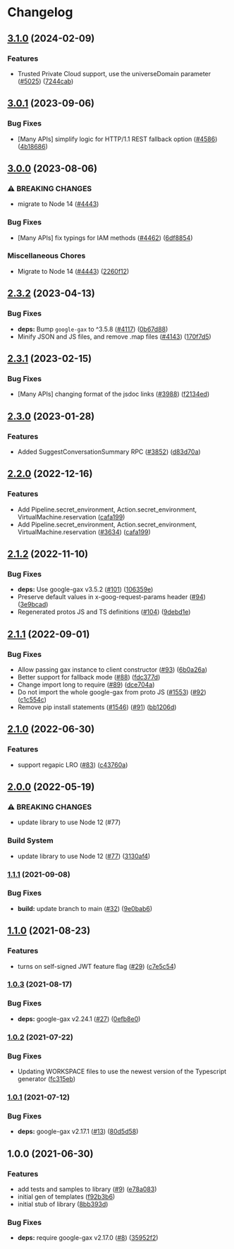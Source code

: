 # Changelog

## [3.1.0](https://github.com/googleapis/google-cloud-node/compare/life-sciences-v3.0.1...life-sciences-v3.1.0) (2024-02-09)


### Features

* Trusted Private Cloud support, use the universeDomain parameter  ([#5025](https://github.com/googleapis/google-cloud-node/issues/5025)) ([7244cab](https://github.com/googleapis/google-cloud-node/commit/7244cab107973bef57c5ea84ae77c51718126822))

## [3.0.1](https://github.com/googleapis/google-cloud-node/compare/life-sciences-v3.0.0...life-sciences-v3.0.1) (2023-09-06)


### Bug Fixes

* [Many APIs] simplify logic for HTTP/1.1 REST fallback option ([#4586](https://github.com/googleapis/google-cloud-node/issues/4586)) ([4b18686](https://github.com/googleapis/google-cloud-node/commit/4b186867323b8b15469bf5e1cb890bf703b531b3))

## [3.0.0](https://github.com/googleapis/google-cloud-node/compare/life-sciences-v2.3.2...life-sciences-v3.0.0) (2023-08-06)


### ⚠ BREAKING CHANGES

* migrate to Node 14 ([#4443](https://github.com/googleapis/google-cloud-node/issues/4443))

### Bug Fixes

* [Many APIs] fix typings for IAM methods ([#4462](https://github.com/googleapis/google-cloud-node/issues/4462)) ([6df8854](https://github.com/googleapis/google-cloud-node/commit/6df8854fdfbf62e6374f79d785f142b2f2e6cfae))


### Miscellaneous Chores

* Migrate to Node 14 ([#4443](https://github.com/googleapis/google-cloud-node/issues/4443)) ([2260f12](https://github.com/googleapis/google-cloud-node/commit/2260f12543d171bda95345e53475f5f0fdc45770))

## [2.3.2](https://github.com/googleapis/google-cloud-node/compare/life-sciences-v2.3.1...life-sciences-v2.3.2) (2023-04-13)


### Bug Fixes

* **deps:** Bump `google-gax` to ^3.5.8 ([#4117](https://github.com/googleapis/google-cloud-node/issues/4117)) ([0b67d88](https://github.com/googleapis/google-cloud-node/commit/0b67d883963643ce1b4f6d2ccd3e8d37adf6e029))
* Minify JSON and JS files, and remove .map files ([#4143](https://github.com/googleapis/google-cloud-node/issues/4143)) ([170f7d5](https://github.com/googleapis/google-cloud-node/commit/170f7d57b8fd344d182a8e758867b8124722eebc))

## [2.3.1](https://github.com/googleapis/google-cloud-node/compare/life-sciences-v2.3.0...life-sciences-v2.3.1) (2023-02-15)


### Bug Fixes

* [Many APIs] changing format of the jsdoc links ([#3988](https://github.com/googleapis/google-cloud-node/issues/3988)) ([f2134ed](https://github.com/googleapis/google-cloud-node/commit/f2134ed5f166a3bb7dd0bed556700f0b0fd9756a))

## [2.3.0](https://github.com/googleapis/google-cloud-node/compare/life-sciences-v2.2.0...life-sciences-v2.3.0) (2023-01-28)


### Features

* Added SuggestConversationSummary RPC ([#3852](https://github.com/googleapis/google-cloud-node/issues/3852)) ([d83d70a](https://github.com/googleapis/google-cloud-node/commit/d83d70a25f78812a44c4476b2149fbdef0a2baa1))

## [2.2.0](https://github.com/googleapis/google-cloud-node/compare/life-sciences-v2.1.2...life-sciences-v2.2.0) (2022-12-16)


### Features

* Add Pipeline.secret_environment, Action.secret_environment, VirtualMachine.reservation ([cafa199](https://github.com/googleapis/google-cloud-node/commit/cafa199c4cee3c8bce6642c0624df2a6e47b7509))
* Add Pipeline.secret_environment, Action.secret_environment, VirtualMachine.reservation ([#3634](https://github.com/googleapis/google-cloud-node/issues/3634)) ([cafa199](https://github.com/googleapis/google-cloud-node/commit/cafa199c4cee3c8bce6642c0624df2a6e47b7509))

## [2.1.2](https://github.com/googleapis/nodejs-life-sciences/compare/v2.1.1...v2.1.2) (2022-11-10)


### Bug Fixes

* **deps:** Use google-gax v3.5.2 ([#101](https://github.com/googleapis/nodejs-life-sciences/issues/101)) ([106359e](https://github.com/googleapis/nodejs-life-sciences/commit/106359e0689f5085b7fb19ec36d7217648ad556b))
* Preserve default values in x-goog-request-params header ([#94](https://github.com/googleapis/nodejs-life-sciences/issues/94)) ([3e9bcad](https://github.com/googleapis/nodejs-life-sciences/commit/3e9bcad4fca23646c1170a5f13d30e344bc079d3))
* Regenerated protos JS and TS definitions ([#104](https://github.com/googleapis/nodejs-life-sciences/issues/104)) ([9debd1e](https://github.com/googleapis/nodejs-life-sciences/commit/9debd1eb1f02efc40d30d48806eb6829cbb9cf78))

## [2.1.1](https://github.com/googleapis/nodejs-life-sciences/compare/v2.1.0...v2.1.1) (2022-09-01)


### Bug Fixes

* Allow passing gax instance to client constructor ([#93](https://github.com/googleapis/nodejs-life-sciences/issues/93)) ([6b0a26a](https://github.com/googleapis/nodejs-life-sciences/commit/6b0a26af9f0494c389af5186d04e0d3b3a9f1bcd))
* Better support for fallback mode ([#88](https://github.com/googleapis/nodejs-life-sciences/issues/88)) ([fdc377d](https://github.com/googleapis/nodejs-life-sciences/commit/fdc377dcc414457a8085c71cff5c9b70ffbf3a96))
* Change import long to require ([#89](https://github.com/googleapis/nodejs-life-sciences/issues/89)) ([dce704a](https://github.com/googleapis/nodejs-life-sciences/commit/dce704abcb99f84e9afd76bcd8704b765d696251))
* Do not import the whole google-gax from proto JS ([#1553](https://github.com/googleapis/nodejs-life-sciences/issues/1553)) ([#92](https://github.com/googleapis/nodejs-life-sciences/issues/92)) ([c1c554c](https://github.com/googleapis/nodejs-life-sciences/commit/c1c554c55a7e6233d1590d2504b7b9d7d93370f3))
* Remove pip install statements ([#1546](https://github.com/googleapis/nodejs-life-sciences/issues/1546)) ([#91](https://github.com/googleapis/nodejs-life-sciences/issues/91)) ([bb1206d](https://github.com/googleapis/nodejs-life-sciences/commit/bb1206d04652a2e1f505cde61cfe84e410b7f221))

## [2.1.0](https://github.com/googleapis/nodejs-life-sciences/compare/v2.0.0...v2.1.0) (2022-06-30)


### Features

* support regapic LRO ([#83](https://github.com/googleapis/nodejs-life-sciences/issues/83)) ([c43760a](https://github.com/googleapis/nodejs-life-sciences/commit/c43760a40221e78ed755bf357bf5d76bec8dff6f))

## [2.0.0](https://github.com/googleapis/nodejs-life-sciences/compare/v1.1.1...v2.0.0) (2022-05-19)


### ⚠ BREAKING CHANGES

* update library to use Node 12 (#77)

### Build System

* update library to use Node 12 ([#77](https://github.com/googleapis/nodejs-life-sciences/issues/77)) ([3130af4](https://github.com/googleapis/nodejs-life-sciences/commit/3130af44cc9e8d0b98daef92a828a96cbea874c1))

### [1.1.1](https://www.github.com/googleapis/nodejs-life-sciences/compare/v1.1.0...v1.1.1) (2021-09-08)


### Bug Fixes

* **build:** update branch to main ([#32](https://www.github.com/googleapis/nodejs-life-sciences/issues/32)) ([9e0bab6](https://www.github.com/googleapis/nodejs-life-sciences/commit/9e0bab622b3490529e5fb6f7a462a47f3feb4681))

## [1.1.0](https://www.github.com/googleapis/nodejs-life-sciences/compare/v1.0.3...v1.1.0) (2021-08-23)


### Features

* turns on self-signed JWT feature flag ([#29](https://www.github.com/googleapis/nodejs-life-sciences/issues/29)) ([c7e5c54](https://www.github.com/googleapis/nodejs-life-sciences/commit/c7e5c542ccdeb6b5085ecc0e93b16cb41dc41c28))

### [1.0.3](https://www.github.com/googleapis/nodejs-life-sciences/compare/v1.0.2...v1.0.3) (2021-08-17)


### Bug Fixes

* **deps:** google-gax v2.24.1 ([#27](https://www.github.com/googleapis/nodejs-life-sciences/issues/27)) ([0efb8e0](https://www.github.com/googleapis/nodejs-life-sciences/commit/0efb8e0cb6e817f5ae761c90cfea0d33f3eb06ee))

### [1.0.2](https://www.github.com/googleapis/nodejs-life-sciences/compare/v1.0.1...v1.0.2) (2021-07-22)


### Bug Fixes

* Updating WORKSPACE files to use the newest version of the Typescript generator ([fc315eb](https://www.github.com/googleapis/nodejs-life-sciences/commit/fc315ebafb6ce1124a7c5dcca98af617acf8e16c))

### [1.0.1](https://www.github.com/googleapis/nodejs-life-sciences/compare/v1.0.0...v1.0.1) (2021-07-12)


### Bug Fixes

* **deps:** google-gax v2.17.1 ([#13](https://www.github.com/googleapis/nodejs-life-sciences/issues/13)) ([80d5d58](https://www.github.com/googleapis/nodejs-life-sciences/commit/80d5d583602f27319172fb4e4d2ed7c7493a2eba))

## 1.0.0 (2021-06-30)


### Features

* add tests and samples to library ([#9](https://www.github.com/googleapis/nodejs-life-sciences/issues/9)) ([e78a083](https://www.github.com/googleapis/nodejs-life-sciences/commit/e78a08373dfce628f9b9b0fc09b9944ae6d0e666))
* initial gen of templates ([f92b3b6](https://www.github.com/googleapis/nodejs-life-sciences/commit/f92b3b6309cf6ee72d204eec83c56f15eab9f786))
* initial stub of library ([8bb393d](https://www.github.com/googleapis/nodejs-life-sciences/commit/8bb393dfe738d80b4c3d324b0eb82f8df5feb630))


### Bug Fixes

* **deps:** require google-gax v2.17.0 ([#8](https://www.github.com/googleapis/nodejs-life-sciences/issues/8)) ([35952f2](https://www.github.com/googleapis/nodejs-life-sciences/commit/35952f213d7b41db9507a0dd7df594165d035ee7))

